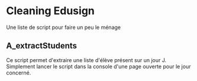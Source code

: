 # Cleaning Edusign
Une liste de script pour faire un peu le ménage

## A_extractStudents
Ce script permet d'extraire une liste d'élève présent sur un jour J.
Simplement lancer le script dans la console d'une page ouverte pour le jour concerné. 